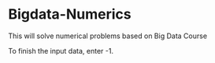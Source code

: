 # Bigdata-Numerics
This will solve numerical problems based on Big Data Course

To finish the input data, enter -1.
